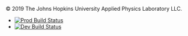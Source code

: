 &copy; 2019 The Johns Hopkins University Applied Physics Laboratory LLC.

* [![Prod Build Status](https://dev.azure.com/JH-PMAP/APPLICATIONS/_apis/build/status/oa-nlp_annotator/oa-nlp_annotator%20CI?branchName=master)](https://dev.azure.com/JH-PMAP/APPLICATIONS/_build/latest?definitionId=5&branchName=master)
* [![Dev Build Status](https://dev.azure.com/JH-PMAP/APPLICATIONS/_apis/build/status/oa-nlp_annotator/oa-nlp_annotator%20CI?branchName=develop)](https://dev.azure.com/JH-PMAP/APPLICATIONS/_build/latest?definitionId=5&branchName=develop)
